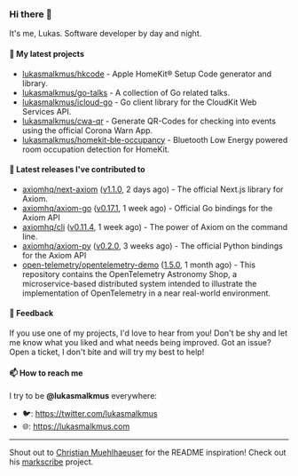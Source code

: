 ### Hi there 👋

It's me, Lukas. Software developer by day and night.

#### 🌱 My latest projects

- [lukasmalkmus/hkcode](https://github.com/lukasmalkmus/hkcode) - Apple HomeKit® Setup Code generator and library.
- [lukasmalkmus/go-talks](https://github.com/lukasmalkmus/go-talks) - A collection of Go related talks.
- [lukasmalkmus/icloud-go](https://github.com/lukasmalkmus/icloud-go) - Go client library for the CloudKit Web Services API.
- [lukasmalkmus/cwa-qr](https://github.com/lukasmalkmus/cwa-qr) - Generate QR-Codes for checking into events using the official Corona Warn App.
- [lukasmalkmus/homekit-ble-occupancy](https://github.com/lukasmalkmus/homekit-ble-occupancy) - Bluetooth Low Energy powered room occupation detection for HomeKit.

#### 🔭 Latest releases I've contributed to

- [axiomhq/next-axiom](https://github.com/axiomhq/next-axiom) ([v1.1.0](https://github.com/axiomhq/next-axiom/releases/tag/v1.1.0), 2 days ago) - The official Next.js library for Axiom.
- [axiomhq/axiom-go](https://github.com/axiomhq/axiom-go) ([v0.17.1](https://github.com/axiomhq/axiom-go/releases/tag/v0.17.1), 1 week ago) - Official Go bindings for the Axiom API
- [axiomhq/cli](https://github.com/axiomhq/cli) ([v0.11.4](https://github.com/axiomhq/cli/releases/tag/v0.11.4), 1 week ago) - The power of Axiom on the command line.
- [axiomhq/axiom-py](https://github.com/axiomhq/axiom-py) ([v0.2.0](https://github.com/axiomhq/axiom-py/releases/tag/v0.2.0), 3 weeks ago) - The official Python bindings for the Axiom API
- [open-telemetry/opentelemetry-demo](https://github.com/open-telemetry/opentelemetry-demo) ([1.5.0](https://github.com/open-telemetry/opentelemetry-demo/releases/tag/1.5.0), 1 month ago) - This repository contains the OpenTelemetry Astronomy Shop, a microservice-based distributed system intended to illustrate the implementation of OpenTelemetry in a near real-world environment.

#### 💬 Feedback

If you use one of my projects, I'd love to hear from you! Don't be shy and let
me know what you liked and what needs being improved. Got an issue? Open a
ticket, I don't bite and will try my best to help!

#### 📫 How to reach me

I try to be **@lukasmalkmus** everywhere:

- 🐦: https://twitter.com/lukasmalkmus
- 🌐: https://lukasmalkmus.com

---

Shout out to [Christian Muehlhaeuser](https://github.com/muesli) for the README
inspiration! Check out his [markscribe](https://github.com/muesli/markscribe)
project.

